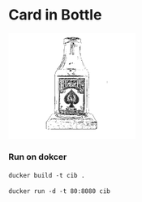 # Card in Bottle

<img src="https://github.com/QuadJust/card-in-bottle/blob/master/Card-in-Bottle.png?branch=master" width="250px"/>

### Run on dokcer

```ducker build -t cib .```

```ducker run -d -t 80:8080 cib```
